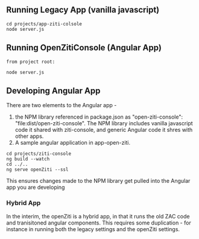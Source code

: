 ## Running Legacy App (vanilla javascript)
```
cd projects/app-ziti-colsole
node server.js
```

## Running OpenZitiConsole (Angular App)

```
from project root: 

node server.js
```
## Developing Angular App
There are two elements to the Angular app - 
1) the NPM library referenced in package.json as
"open-ziti-console": "file:dist/open-ziti-console". The NPM library includes vanilla javascript code it shared with ziti-console, and 
generic Angular code it shres with other apps.
2) A sample angular application in app-open-ziti.
```
cd projects/ziti-console
ng build --watch
cd ../..
ng serve openZiti --ssl
```

This ensures changes made to the NPM library get pulled into the Angular app you are developing

### Hybrid App
In the interim, the openZiti is a hybrid app, in that it runs the old ZAC code and tranisitoned angular components.
This requires some duplication - for instance in running both the legacy settings and the openZiti settings.



